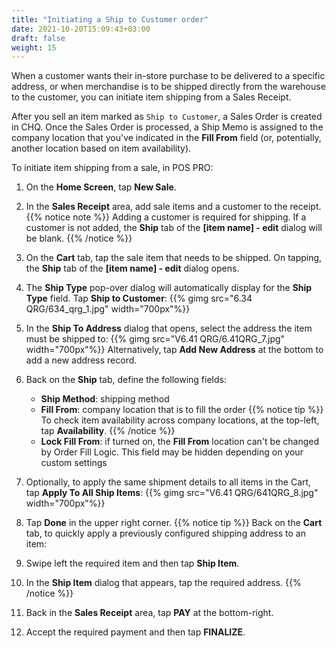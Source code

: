 ```yaml
---
title: "Initiating a Ship to Customer order"
date: 2021-10-20T15:09:43+03:00
draft: false
weight: 15
---
```

When a customer wants their in-store purchase to be delivered to a specific address, or when merchandise is to be shipped directly from the warehouse to the customer, you can initiate item shipping from a Sales Receipt.

After you sell an item marked as `Ship to Customer`, a Sales Order is created in CHQ. Once the Sales Order is processed, a Ship Memo is assigned to the company location that you've indicated in the **Fill From** field (or, potentially, another location based on item availability).

To initiate item shipping from a sale, in POS PRO:

1. On the **Home Screen**, tap **New Sale**.

2. In the **Sales Receipt** area, add sale items and a customer to the receipt.
{{% notice note %}}
Adding a customer is required for shipping. If a customer is not added, the **Ship** tab of the **[item name] - edit** dialog will be blank.
{{% /notice %}}
3. On the **Cart** tab, tap the sale item that needs to be shipped. On tapping, the **Ship** tab of the **[item name] - edit** dialog opens.

4. The **Ship Type** pop-over dialog will automatically display for the **Ship Type** field. Tap **Ship to Customer**:
{{% gimg src="6.34 QRG/634_qrg_1.jpg" width="700px"%}} 

5. In the **Ship To Address** dialog that opens, select the address the item must be shipped to:
{{% gimg src="V6.41 QRG/6.41QRG_7.jpg" width="700px"%}} 
Alternatively, tap **Add New Address** at the bottom to add a new address record.  

6. Back on the **Ship** tab, define the following fields:

    - **Ship Method**: shipping method
    - **Fill From**: company location that is to fill the order
{{% notice tip %}}
To check item availability across company locations, at the top-left, tap **Availability**.
{{% /notice %}}
    - **Lock Fill From**: if turned on, the **Fill From** location can't be changed by Order Fill Logic. This field may be hidden depending on your custom settings

7. Optionally, to apply the same shipment details to all items in the Cart, tap **Apply To All Ship Items**:
{{% gimg src="V6.41 QRG/641QRG_8.jpg" width="700px"%}} 

8. Tap **Done** in the upper right corner.
{{% notice tip %}}
Back on the **Cart** tab, to quickly apply a previously configured shipping address to an item:

1. Swipe left the required item and then tap **Ship Item**.
2. In the **Ship Item** dialog that appears, tap the required address.
{{% /notice %}}

9. Back in the **Sales Receipt** area, tap **PAY** at the bottom-right.

10. Accept the required payment and then tap **FINALIZE**.


